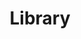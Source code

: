 ---
title: "Library"
draft: false
terms: []
weight: 1
module:
    layout: "term"
    canals:
        youtube: ""
        spotify: ""
    forums:
        disqus: ""
        discord: ""
        telegram: ""
parted:
    hero:
        lead: "# Save The Humanities"
        desc: "Lorem Ipsum is simply dummy text of the printing and typesetting industry."
format:
    model: ""
    cover: ""
    anima: ""
    theme: ""
    datum:
        data: ""
metadata:
    index: false
    thumb: "cover.jpg"
    author: "Al Muhdil Karim"
language:
    id: ""
    en: ""
description: "Beragam teknologi dan platform perpustakaan digital hadir membawa perubahan besar dalam pengelolaan informasi modern."
---